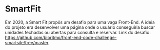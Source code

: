 # SmartFit

Em 2020, a Smart Fit propôs um desafio para uma vaga Front-End. A ideia do projeto era desenvolver uma página onde o usuário conseguiria buscar unidades fechadas ou abertas para consulta e reservar. Link do desafio: https://github.com/bioritmo/front-end-code-challenge-smartsite/tree/master

